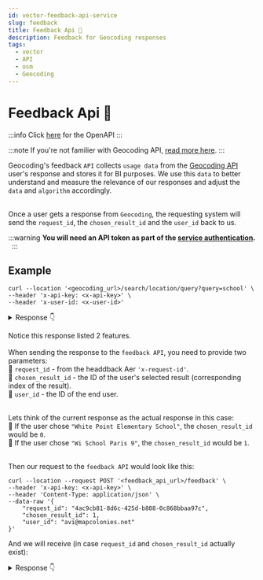 ```yaml
---
id: vector-feedback-api-service
slug: feedback
title: Feedback Api 💌
description: Feedback for Geocoding responses
tags:
  - vector
  - API
  - osm
  - Geocoding
---
```


# Feedback Api 💌

:::info
Click [here](/docs/MapColonies/vector/services/feedback-api/api) for the OpenAPI
:::

:::note
If you're not familier with Geocoding API, [read more here](/docs/MapColonies/vector/Services/geocoding/README.md).
:::

Geocoding's feedback `API` collects `usage data` from the [Geocoding API](/docs/MapColonies/vector/Services/geocoding/README.md) user's response and stores it for BI purposes. We use this `data` to better understand and measure the relevance of our responses and adjust the `data` and `algorithm` accordingly.<br/><br/>

Once a user gets a response from `Geocoding`, the requesting system will send the `request_id`, the `chosen_result_id` and the `user_id` back to us.<br/>

:::warning
**You will need an API token as part of the [service authentication](/docs/MapColonies/authentication). &nbsp;**
:::



## Example

```curl title="Geocoding's Query Search Request"
curl --location '<geocoding_url>/search/location/query?query=school' \
--header 'x-api-key: <x-api-key>' \
--header 'x-user-id: <x-user-id>'
```

<details style={{"background-color": "#f6f8fa", border: "var(--ifm-alert-border-width) solid var(--ifm-alert-border-color)", "border-left-width": "var(--ifm-alert-border-left-width)", color: "black"}}> 
<summary>Response 👇</summary>

##### Response headers
```json
"x-request-id": "4ac9cb81-8d6c-425d-b808-0c868bbaa97c"
```

##### Response payload
```json
{
    "type": "FeatureCollection",
    "geocoding": {
        "version": "0.1.0",
        "query": {
            "query": "school",
            "disable_fuzziness": false,
            "limit": 5
        },
        "response": {
            "results_count": 2,
            "max_score": 1.2880917,
            "match_latency_ms": 7,
            "name": "",
            "place_types": [
                "education"
            ],
            "sub_place_types": [
                "school"
            ],
            "hierarchies": []
        }
    },
    "features": [
        {
            "type": "Feature",
            "geometry": {
                "coordinates": [ [ [ -118.30812263653988, 33.71684417247593 ],
                        [ -118.30861990876181, 33.71674433152869 ],
                        [ -118.30879709771484, 33.71635922964194 ],
                        [ -118.30619642115158, 33.71550819588987 ],
                        [ -118.30586490633668, 33.715921827872904 ],
                        [ -118.30587062210924, 33.716183318328746 ],
                        [ -118.30812263653988, 33.71684417247593 ]
                    ]
                ],
                "type": "Polygon"
            },
            "properties": {
                "score": 1.2880917,
                "matches": [ { "layer": "osm_schools", "source": "OSM", "source_id": [ "1a5b981b-bb0e-44dd-b9e2-424b92f2de49" ] } ],
                "names": { "en": [ "White Point Elementary School" ], "fr": [ "Escuela Primaria White Point" ], "default": [ "White Point Elementary School" ], "display": "White Point Elementary School" },
                "placetype": "education",
                "sub_placetype": "school",
                "regions": [ { "region": "USA", "sub_region_names": [ "Los Angeles" ] } ]
            }
        },
        {
            "type": "Feature",
            "geometry": {
                "coordinates": [ [
                        [ 2.346441270696971, 48.88088750665477 ],
                        [ 2.3462780852304945, 48.88018258877358 ],
                        [ 2.347503576087604, 48.87999951892243 ],
                        [ 2.347737155284733, 48.88070864783427 ],
                        [ 2.346441270696971, 48.88088750665477 ] ] ],
                "type": "Polygon"
            },
            "properties": {
                "score": 1.2880917,
                "matches": [
                    { "layer": "osm_schools", "source": "OSM", "source_id": [ "dc02a3f9-156a-4f61-85bd-fd040cd322a3" ] } ],
                "names": { "en": [ "Wi School Paris 9" ], "fr": [ "Ecole Wi Paris 9" ], "default": [ "Wi School Paris 9" ], "display": "Wi School Paris 9" },
                "placetype": "education",
                "sub_placetype": "school",
                "regions": [ { "region": "FRANCE", "sub_region_names": [ "Paris" ] } ]
            }
        }
    ]
}
```
</details>

Notice this response listed 2 features.<br/><br/>
When sending the response to the `feedback API`, you need to provide two parameters:<br/>
📍 `request_id` - from the headdback Aer `'x-request-id'`.<br/>
📍 `chosen_result_id` - the ID of the user's selected result (corresponding index of the result). <br/>
📍 `user_id` - the ID of the end user. <br/><br/>

Lets think of the current response as the actual response in this case:<br/>
📍 If the user chose `"White Point Elementary School"`, the `chosen_result_id` would be `0`.<br/>
📍 If the user chose `"Wi School Paris 9"`, the `chosen_result_id` would be `1`.<br/><br/>

Then our request to the `feedback API` would look like this: <br/>

```curl title="Geocoding's Feedback Api Request"
curl --location --request POST '<feedback_api_url>/feedback' \
--header 'x-api-key: <x-api-key>' \
--header 'Content-Type: application/json' \
--data-raw '{
    "request_id": "4ac9cb81-8d6c-425d-b808-0c868bbaa97c",
    "chosen_result_id": 1,
    "user_id": "avi@mapcolonies.net"
}'
```

And we will receive (in case `request_id` and `chosen_result_id` actually exist):<br/>

<details style={{"background-color": "#f6f8fa", border: "var(--ifm-alert-border-width) solid var(--ifm-alert-border-color)", "border-left-width": "var(--ifm-alert-border-left-width)", color: "black"}}> 
<summary>Response 👇</summary>


```json
204     
```
</details>
